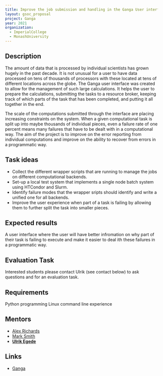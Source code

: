 ```yaml
---
title: Improve the job submission and handling in the Ganga User interface
layout: gsoc_proposal
project: Ganga
year: 2021
organization:
  - ImperialCollege
  - MonashUniversity
---
```


## Description
The amount of data that is processed by individual scientists has grown hugely in the past decade. It is not unusual for a user to have data processed on tens of thousands of processors with these located at tens of different locations across the globe. The Ganga user interface was created to allow for the management of such large calculations. It helps the user to prepare the calculations, submitting the tasks to a resource broker, keeping track of which parts of the task that has been completed, and putting it all together in the end.

The scale of the computations submitted through the interface are placing increasing constraints on the system. When a given computational task is split up into maybe thousands of individual pieces, even a failure rate of one percent means many failures that have to be dealt with in a computational way. The aim of the project is to improve on the error reporting from individual computations and improve on the ability to recover from errors in a programmatic way.

## Task ideas
 * Collect the different wrapper scripts that are running to manage the jobs on different computational backends.
 * Set-up a local test system that implements a single node batch system using HTCondor and Slurm.
 * Identify failure modes that the wrapper sripts should identify and write a unified one for all backends.
 * Improve the user experience when part of a task is failing by allowing them to further split the task into smaller pieces.

## Expected results
A user interface where the user will have better infromation on why part of their task is failing to execute and make it easier to deal ith these failures in a programmatic way. 

## Evaluation Task
Interested students please contact Ulrik (see contact below) to ask questions and for an evaluation task.

## Requirements
Python programming
Linux command line experience

## Mentors 
  * [Alex Richards](mailto:a.richards@imperial.ac.uk)
  * [Mark Smith](mailto:mark.smith1@imperial.ac.uk)
  * **[Ulrik Egede](mailto:ulrik.egede@monash.edu)**

## Links
  * [Ganga](https://github.com/ganga-devs/ganga)
